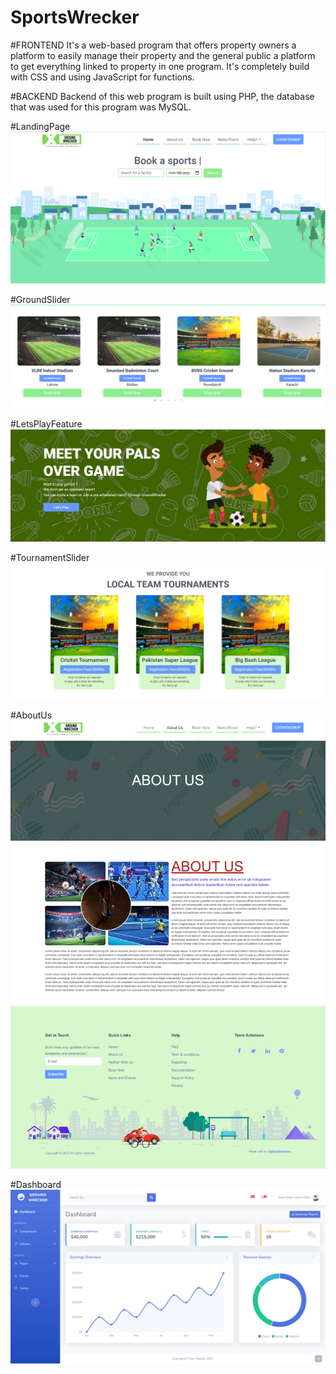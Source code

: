 # SportsWrecker

#FRONTEND
It's a web-based program that offers property owners a platform to easily manage 
their property and the general public a platform to get everything linked to property in one program. 
It's completely build with CSS and using JavaScript for functions.

#BACKEND
Backend of this web program is built using PHP, the database that was used for this program was MySQL.

#LandingPage
![Landing Page](https://raw.githubusercontent.com/syedjafri1534/SportsWrecker/main/1.PNG)

#GroundSlider
![](https://raw.githubusercontent.com/syedjafri1534/SportsWrecker/main/2.PNG)

#LetsPlayFeature
![](https://raw.githubusercontent.com/syedjafri1534/SportsWrecker/main/3.PNG)

#TournamentSlider
![](https://raw.githubusercontent.com/syedjafri1534/SportsWrecker/main/4.PNG)

#AboutUs
![](https://raw.githubusercontent.com/syedjafri1534/SportsWrecker/main/11.png)

#Dashboard
![](https://raw.githubusercontent.com/syedjafri1534/SportsWrecker/main/14.PNG)
